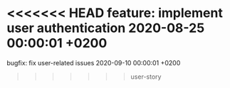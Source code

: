 <<<<<<< HEAD
feature: implement user authentication 2020-08-25 00:00:01 +0200
=======
bugfix: fix user-related issues 2020-09-10 00:00:01 +0200
>>>>>>> user-story
